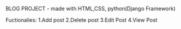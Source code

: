 BLOG PROJECT - made with HTML,CSS, python(Django Framework)


Fuctionalies:
1.Add post
2.Delete post
3.Edit Post
4.View Post





